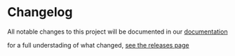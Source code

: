 # Changelog

All notable changes to this project will be documented in our [documentation](https://defstudio.github.io/pest-plugin-laravel-expectations-docs/getting-started/changelog)

for a full understading of what changed, [see the releases page](https://github.com/defstudio/pest-plugin-laravel-expectations/releases)
